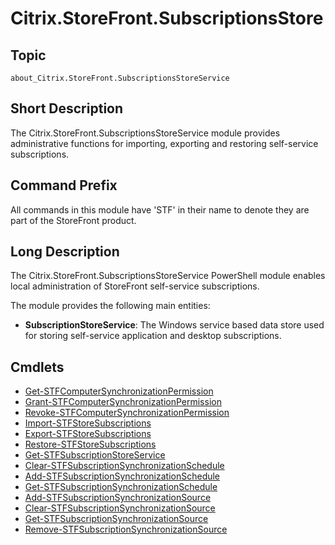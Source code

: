 ﻿# Citrix.StoreFront.SubscriptionsStore

## Topic

`about_Citrix.StoreFront.SubscriptionsStoreService`

## Short Description

The Citrix.StoreFront.SubscriptionsStoreService module provides administrative functions for importing, exporting and restoring self-service subscriptions. 

## Command Prefix

All commands in this module have 'STF' in their name to denote they are part of the StoreFront product. 

## Long Description

The Citrix.StoreFront.SubscriptionsStoreService PowerShell module enables local administration of StoreFront self-service subscriptions. 

The module provides the following main entities: 

- **SubscriptionStoreService**: The Windows service based data store used for storing self-service application and desktop subscriptions.

## Cmdlets

- [Get-STFComputerSynchronizationPermission](Get-STFComputerSynchronizationPermission.md)
- [Grant-STFComputerSynchronizationPermission](Grant-STFComputerSynchronizationPermission.md)
- [Revoke-STFComputerSynchronizationPermission](Revoke-STFComputerSynchronizationPermission.md)
- [Import-STFStoreSubscriptions](Import-STFStoreSubscriptions.md)
- [Export-STFStoreSubscriptions](Export-STFStoreSubscriptions.md)
- [Restore-STFStoreSubscriptions](Restore-STFStoreSubscriptions.md)
- [Get-STFSubscriptionStoreService](Get-STFSubscriptionStoreService.md)
- [Clear-STFSubscriptionSynchronizationSchedule](Clear-STFSubscriptionSynchronizationSchedule.md)
- [Add-STFSubscriptionSynchronizationSchedule](Add-STFSubscriptionSynchronizationSchedule.md)
- [Get-STFSubscriptionSynchronizationSchedule](Get-STFSubscriptionSynchronizationSchedule.md)
- [Add-STFSubscriptionSynchronizationSource](Add-STFSubscriptionSynchronizationSource.md)
- [Clear-STFSubscriptionSynchronizationSource](Clear-STFSubscriptionSynchronizationSource.md)
- [Get-STFSubscriptionSynchronizationSource](Get-STFSubscriptionSynchronizationSource.md)
- [Remove-STFSubscriptionSynchronizationSource](Remove-STFSubscriptionSynchronizationSource.md)
